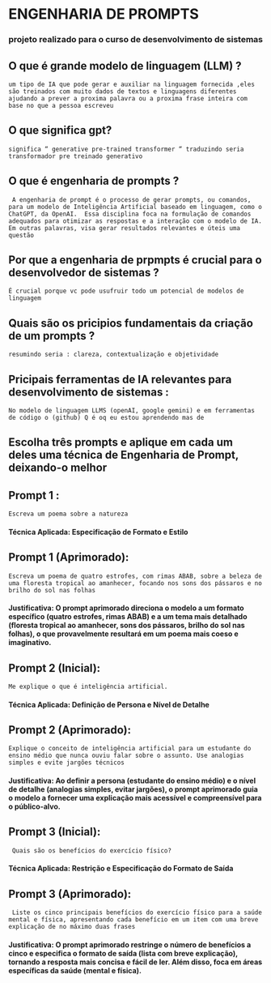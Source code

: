 # ENGENHARIA DE PROMPTS
### projeto realizado para o curso de desenvolvimento de sistemas 
 ## O que é grande modelo de linguagem (LLM) ?
 ``um tipo de IA que pode gerar e auxiliar na linguagem fornecida ,eles são treinados com muito dados de textos e linguagens diferentes ajudando a prever a proxima palavra ou a proxima frase inteira com base no que a pessoa escreveu``

## O que significa gpt?
  ``significa “ generative pre-trained transformer “ traduzindo seria transformador pre treinado generativo``

## O que é engenharia de prompts ?

 `` A engenharia de prompt é o processo de gerar prompts, ou comandos, para um modelo de Inteligência Artificial baseado em linguagem, como o ChatGPT, da OpenAI.  Essa disciplina foca na formulação de comandos adequados para otimizar as respostas e a interação com o modelo de IA. Em outras palavras, visa gerar resultados relevantes e úteis uma questão``

## Por que a engenharia de prpmpts é crucial para o desenvolvedor de sistemas ?

 ``É crucial porque vc pode usufruir todo um potencial de modelos de linguagem``

## Quais são os pricipios fundamentais da criação de um prompts ?

 ``resumindo seria : clareza, contextualização e objetividade``

## Pricipais ferramentas de IA relevantes para desenvolvimento de sistemas :

``No modelo de linguagem LLMS (openAI, google gemini) e em ferramentas de código o (github) Q é oq eu estou aprendendo mas de``

## Escolha três prompts e aplique em cada um deles uma técnica de Engenharia de Prompt, deixando-o melhor

## Prompt 1 :


``Escreva um poema sobre a natureza``


#### Técnica Aplicada: Especificação de Formato e Estilo
## Prompt 1 (Aprimorado):

`` Escreva um poema de quatro estrofes, com rimas ABAB, sobre a beleza de uma floresta tropical ao amanhecer, focando nos sons dos pássaros e no brilho do sol nas folhas ``



#### Justificativa: O prompt aprimorado direciona o modelo a um formato específico (quatro estrofes, rimas ABAB) e a um tema mais detalhado (floresta tropical ao amanhecer, sons dos pássaros, brilho do sol nas folhas), o que provavelmente resultará em um poema mais coeso e imaginativo.

## Prompt 2 (Inicial): 

``Me explique o que é inteligência artificial. ``


#### Técnica Aplicada: Definição de Persona e Nível de Detalhe

## Prompt 2 (Aprimorado):

`` Explique o conceito de inteligência artificial para um estudante do ensino médio que nunca ouviu falar sobre o assunto. Use analogias simples e evite jargões técnicos ``


#### Justificativa: Ao definir a persona (estudante do ensino médio) e o nível de detalhe (analogias simples, evitar jargões), o prompt aprimorado guia o modelo a fornecer uma explicação mais acessível e compreensível para o público-alvo.

## Prompt 3 (Inicial):
`` Quais são os benefícios do exercício físico?``

#### Técnica Aplicada: Restrição e Especificação do Formato de Saída
## Prompt 3 (Aprimorado):
`` Liste os cinco principais benefícios do exercício físico para a saúde mental e física, apresentando cada benefício em um item com uma breve explicação de no máximo duas frases``

#### Justificativa: O prompt aprimorado restringe o número de benefícios a cinco e especifica o formato de saída (lista com breve explicação), tornando a resposta mais concisa e fácil de ler. Além disso, foca em áreas específicas da saúde (mental e física).

